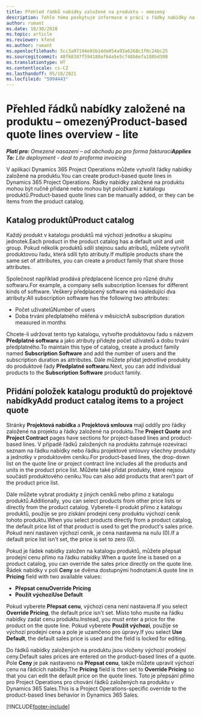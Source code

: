 ```yaml
---
title: Přehled řádků nabídky založené na produktu – omezený
description: Tohle téma poskytuje informace o práci s řádky nabídky na základě projektu.
author: rumant
ms.date: 10/30/2020
ms.topic: article
ms.reviewer: kfend
ms.author: rumant
ms.openlocfilehash: 5cc3a97194e01b14de054a93a6268c1f0c24bc25
ms.sourcegitcommit: 40f68387f594180af64a5e5c748b6efa188bd300
ms.translationtype: HT
ms.contentlocale: cs-CZ
ms.lasthandoff: 05/10/2021
ms.locfileid: "5994443"
---
```

# <a name="product-based-quote-lines-overview---lite"></a><span data-ttu-id="a8a56-103">Přehled řádků nabídky založené na produktu – omezený</span><span class="sxs-lookup"><span data-stu-id="a8a56-103">Product-based quote lines overview - lite</span></span>

<span data-ttu-id="a8a56-104">_**Platí pro:** Omezené nasazení – od obchodu po pro forma fakturaci_</span><span class="sxs-lookup"><span data-stu-id="a8a56-104">_**Applies To:** Lite deployment - deal to proforma invoicing_</span></span>

<span data-ttu-id="a8a56-105">V aplikaci Dynamics 365 Project Operations můžete vytvořit řádky nabídky založené na produktu.</span><span class="sxs-lookup"><span data-stu-id="a8a56-105">You can create product-based quote lines in Dynamics 365 Project Operations.</span></span> <span data-ttu-id="a8a56-106">Řádky nabídky založené na produktu mohou být ručně přidané nebo mohou být položkami z katalogu produktů.</span><span class="sxs-lookup"><span data-stu-id="a8a56-106">Product-based quote lines can be manually added, or they can be items from the product catalog.</span></span>

## <a name="product-catalog"></a><span data-ttu-id="a8a56-107">Katalog produktů</span><span class="sxs-lookup"><span data-stu-id="a8a56-107">Product catalog</span></span>

<span data-ttu-id="a8a56-108">Každý produkt v katalogu produktů má výchozí jednotku a skupinu jednotek.</span><span class="sxs-lookup"><span data-stu-id="a8a56-108">Each product in the product catalog has a default unit and unit group.</span></span> <span data-ttu-id="a8a56-109">Pokud několik produktů sdílí stejnou sadu atributů, můžete vytvořit produktovou řadu, která sdílí tyto atributy.</span><span class="sxs-lookup"><span data-stu-id="a8a56-109">If multiple products share the same set of attributes, you can create a product family that share those attributes.</span></span> 

<span data-ttu-id="a8a56-110">Společnost například prodává předplacené licence pro různé druhy softwaru.</span><span class="sxs-lookup"><span data-stu-id="a8a56-110">For example, a company sells subscription licenses for different kinds of software.</span></span> <span data-ttu-id="a8a56-111">Veškerý předplacený software má následující dva atributy:</span><span class="sxs-lookup"><span data-stu-id="a8a56-111">All subscription software has the following two attributes:</span></span>

- <span data-ttu-id="a8a56-112">Počet uživatelů</span><span class="sxs-lookup"><span data-stu-id="a8a56-112">Number of users</span></span>
- <span data-ttu-id="a8a56-113">Doba trvání předplatného měřená v měsících</span><span class="sxs-lookup"><span data-stu-id="a8a56-113">A subscription duration measured in months</span></span>

<span data-ttu-id="a8a56-114">Chcete-li udržovat tento typ katalogu, vytvořte produktovou řadu s názvem **Předplatné softwaru** a jako atributy přidejte počet uživatelů a dobu trvání předplatného.</span><span class="sxs-lookup"><span data-stu-id="a8a56-114">To maintain this type of catalog, create a product family named **Subscription Software** and add the number of users and the subscription duration as attributes.</span></span> <span data-ttu-id="a8a56-115">Dále můžete přidat jednotlivé produkty do produktové řady **Předplatné softwaru**.</span><span class="sxs-lookup"><span data-stu-id="a8a56-115">Next, you can add individual products to the **Subscription Software** product family.</span></span>

## <a name="add-product-catalog-items-to-a-project-quote"></a><span data-ttu-id="a8a56-116">Přidání položek katalogu produktů do projektové nabídky</span><span class="sxs-lookup"><span data-stu-id="a8a56-116">Add product catalog items to a project quote</span></span>

<span data-ttu-id="a8a56-117">Stránky **Projektová nabídka** a **Projektová smlouva** mají oddíly pro řádky založené na projektu a řádky založené na produktu.</span><span class="sxs-lookup"><span data-stu-id="a8a56-117">The **Project Quote** and **Project Contract** pages have sections for project-based lines and product-based lines.</span></span> <span data-ttu-id="a8a56-118">V případě řádků založených na produktu zahrnuje rozevírací seznam na řádku nabídky nebo řádku projektové smlouvy všechny produkty a jednotky v produktovém ceníku.</span><span class="sxs-lookup"><span data-stu-id="a8a56-118">For product-based lines, the drop-down list on the quote line or project contract line includes all the products and units in the product price list.</span></span> <span data-ttu-id="a8a56-119">Můžete také přidat produkty, které nejsou součástí produktového ceníku.</span><span class="sxs-lookup"><span data-stu-id="a8a56-119">You can also add products that aren't part of the product price list.</span></span>

<span data-ttu-id="a8a56-120">Dále můžete vybrat produkty z jiných ceníků nebo přímo z katalogu produktů.</span><span class="sxs-lookup"><span data-stu-id="a8a56-120">Additionally, you can select products from other price lists or directly from the product catalog.</span></span> <span data-ttu-id="a8a56-121">Vyberete-li produkt přímo z katalogu produktů, použije se pro získání prodejní ceny produktu výchozí ceník tohoto produktu.</span><span class="sxs-lookup"><span data-stu-id="a8a56-121">When you select products directly from a product catalog, the default price list of that product is used to get the product's sales price.</span></span> <span data-ttu-id="a8a56-122">Pokud není nastaven výchozí ceník, je cena nastavena na nulu (0).</span><span class="sxs-lookup"><span data-stu-id="a8a56-122">If a default price list isn't set, the price is set to zero (0).</span></span>

<span data-ttu-id="a8a56-123">Pokud je řádek nabídky založen na katalogu produktů, můžete přepsat prodejní cenu přímo na řádku nabídky.</span><span class="sxs-lookup"><span data-stu-id="a8a56-123">When a quote line is based on a product catalog, you can override the sales price directly on the quote line.</span></span> <span data-ttu-id="a8a56-124">Řádek nabídky v poli **Ceny** se dvěma dostupnými hodnotami:</span><span class="sxs-lookup"><span data-stu-id="a8a56-124">A quote line in **Pricing** field with two available values:</span></span>

- <span data-ttu-id="a8a56-125">**Přepsat cenu**</span><span class="sxs-lookup"><span data-stu-id="a8a56-125">**Override Pricing**</span></span>
- <span data-ttu-id="a8a56-126">**Použít výchozí**</span><span class="sxs-lookup"><span data-stu-id="a8a56-126">**Use Default**</span></span>

<span data-ttu-id="a8a56-127">Pokud vyberete **Přepsat cenu**, výchozí cena není nastavena.</span><span class="sxs-lookup"><span data-stu-id="a8a56-127">If you select **Override Pricing**, the default price isn't set.</span></span> <span data-ttu-id="a8a56-128">Místo toho musíte na řádku nabídky zadat cenu produktu.</span><span class="sxs-lookup"><span data-stu-id="a8a56-128">Instead, you must enter a price for the product on the quote line.</span></span> <span data-ttu-id="a8a56-129">Pokud vyberete **Použít výchozí**, použije se výchozí prodejní cena a pole je uzamčeno pro úpravy.</span><span class="sxs-lookup"><span data-stu-id="a8a56-129">If you select **Use Default**, the default sales price is used and the field is locked for editing.</span></span>

<span data-ttu-id="a8a56-130">Do řádků nabídky založených na produktu jsou vloženy výchozí prodejní ceny.</span><span class="sxs-lookup"><span data-stu-id="a8a56-130">Default sales prices are entered on the product-based lines of a quote.</span></span> <span data-ttu-id="a8a56-131">Pole **Ceny** je pak nastaveno na **Přepsat cenu**, takže můžete upravit výchozí cenu na řádcích nabídky.</span><span class="sxs-lookup"><span data-stu-id="a8a56-131">The **Pricing** field is then set to **Override Pricing** so that you can edit the default price on the quote lines.</span></span> <span data-ttu-id="a8a56-132">Toto je přepsání přímo pro Project Operations pro chování řádků založených na produktu v Dynamics 365 Sales.</span><span class="sxs-lookup"><span data-stu-id="a8a56-132">This is a Project Operations-specific override to the product-based lines behavior in Dynamics 365 Sales.</span></span>


[!INCLUDE[footer-include](../../includes/footer-banner.md)]